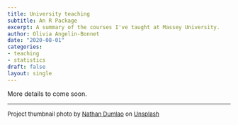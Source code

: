 ```yaml
---
title: University teaching
subtitle: An R Package
excerpt: A summary of the courses I've taught at Massey University.
author: Olivia Angelin-Bonnet
date: "2020-08-01"
categories:
- teaching
- statistics
draft: false
layout: single
---
```


More details to come soon.

---
<font size="2">Project thumbnail photo by [Nathan Dumlao](https://unsplash.com/@nate_dumlao?utm_source=unsplash&utm_medium=referral&utm_content=creditCopyText) on [Unsplash](https://unsplash.com/s/photos/university?utm_source=unsplash&utm_medium=referral&utm_content=creditCopyText)</font>
